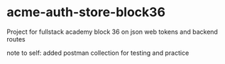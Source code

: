 # acme-auth-store-block36

Project for fullstack academy block 36 on json web tokens and backend routes

note to self: added postman collection for testing and practice
